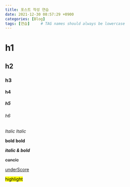```yaml
---
title: 포스트 작성 연습
date: 2021-12-30 08:57:29 +0900
categories: [Blog]
tags: [연습]     # TAG names should always be lowercase
---
```


# h1
## h2
### h3
#### h4
##### h5
###### h6


*Italic*
_Italic_

**bold**
__bold__

**_italic & bold_**

~~cancle~~

<u>underScore</u>

<mark>highlight</mark>

